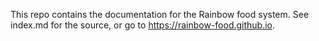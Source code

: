 This repo contains the documentation for the Rainbow food system. See index.md for the source, or go to https://rainbow-food.github.io.
